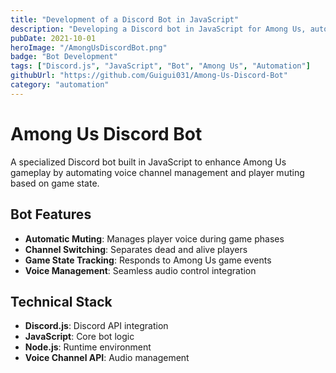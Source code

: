 ```yaml
---
title: "Development of a Discord Bot in JavaScript"
description: "Developing a Discord bot in JavaScript for Among Us, automating player muting and channel switching to let dead players communicate while listening to the alive ones."
pubDate: 2021-10-01
heroImage: "/AmongUsDiscordBot.png"
badge: "Bot Development"
tags: ["Discord.js", "JavaScript", "Bot", "Among Us", "Automation"]
githubUrl: "https://github.com/Guigui031/Among-Us-Discord-Bot"
category: "automation"
---
```


# Among Us Discord Bot

A specialized Discord bot built in JavaScript to enhance Among Us gameplay by automating voice channel management and player muting based on game state.

## Bot Features

- **Automatic Muting**: Manages player voice during game phases
- **Channel Switching**: Separates dead and alive players
- **Game State Tracking**: Responds to Among Us game events
- **Voice Management**: Seamless audio control integration

## Technical Stack

- **Discord.js**: Discord API integration
- **JavaScript**: Core bot logic
- **Node.js**: Runtime environment
- **Voice Channel API**: Audio management